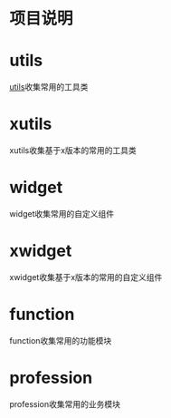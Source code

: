 # 项目说明

# utils
[utils](utils/utils.md)收集常用的工具类

# xutils
xutils收集基于x版本的常用的工具类

# widget
widget收集常用的自定义组件

# xwidget
xwidget收集基于x版本的常用的自定义组件

# function
function收集常用的功能模块

# profession
profession收集常用的业务模块

